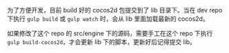 为了方便开发，目前 build 好的 cocos2d 包提交到了 lib 目录下。当在 dev repo 下执行 `gulp build` 或 `gulp watch` 时，会从 lib 里面加载最新的 cocos2d。

如果修改了这个 repo 的 src/engine 下的源码，需要手工在这个 repo 下执行 `gulp build-cocos2d`，才会更新 lib 下的脚本，更新好后记得提交 lib。
